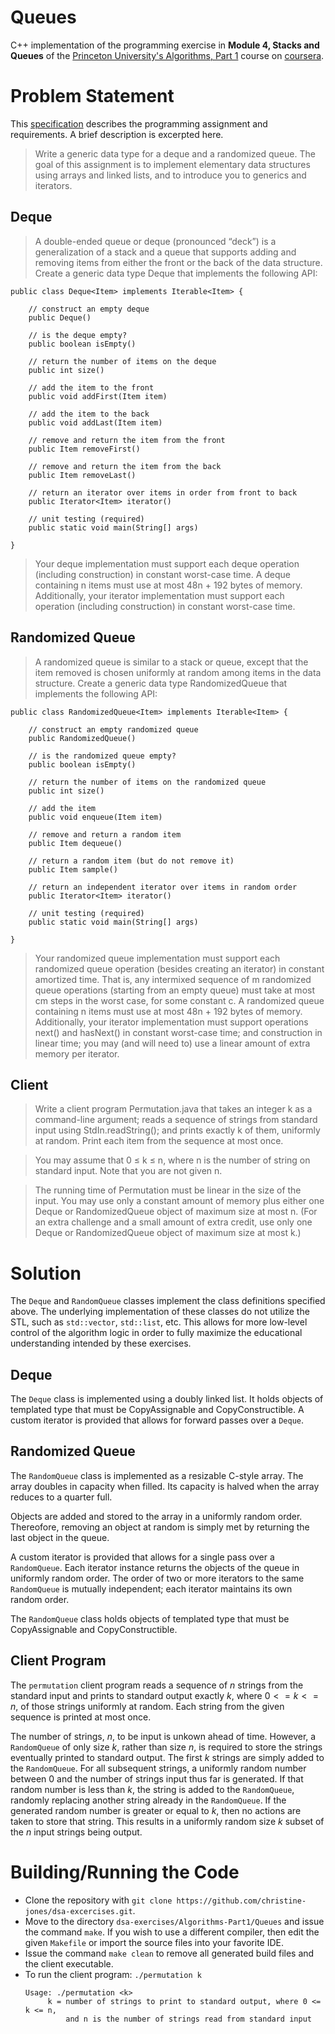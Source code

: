 # Queues

C++ implementation of the programming exercise in **Module 4, Stacks and Queues** of the [Princeton University's Algorithms, Part 1](https://www.coursera.org/learn/algorithms-part1) course on [coursera](https://www.coursera.org/).

# Problem Statement

This [specification](https://coursera.cs.princeton.edu/algs4/assignments/queues/specification.php) describes the programming assignment and requirements. A brief description is excerpted here.

> Write a generic data type for a deque and a randomized queue. The goal of this assignment is to implement elementary data structures using arrays and linked lists, and to introduce you to generics and iterators.

## Deque

>  A double-ended queue or deque (pronounced “deck”) is a generalization of a stack and a queue that supports adding and removing items from either the front or the back of the data structure. Create a generic data type Deque that implements the following API:

```
public class Deque<Item> implements Iterable<Item> {

    // construct an empty deque
    public Deque()

    // is the deque empty?
    public boolean isEmpty()

    // return the number of items on the deque
    public int size()

    // add the item to the front
    public void addFirst(Item item)

    // add the item to the back
    public void addLast(Item item)

    // remove and return the item from the front
    public Item removeFirst()

    // remove and return the item from the back
    public Item removeLast()

    // return an iterator over items in order from front to back
    public Iterator<Item> iterator()

    // unit testing (required)
    public static void main(String[] args)

}
```

> Your deque implementation must support each deque operation (including construction) in constant worst-case time. A deque containing n items must use at most 48n + 192 bytes of memory. Additionally, your iterator implementation must support each operation (including construction) in constant worst-case time.

## Randomized Queue

> A randomized queue is similar to a stack or queue, except that the item removed is chosen uniformly at random among items in the data structure. Create a generic data type RandomizedQueue that implements the following API:

```
public class RandomizedQueue<Item> implements Iterable<Item> {

    // construct an empty randomized queue
    public RandomizedQueue()

    // is the randomized queue empty?
    public boolean isEmpty()

    // return the number of items on the randomized queue
    public int size()

    // add the item
    public void enqueue(Item item)

    // remove and return a random item
    public Item dequeue()

    // return a random item (but do not remove it)
    public Item sample()

    // return an independent iterator over items in random order
    public Iterator<Item> iterator()

    // unit testing (required)
    public static void main(String[] args)

}
```

> Your randomized queue implementation must support each randomized queue operation (besides creating an iterator) in constant amortized time. That is, any intermixed sequence of m randomized queue operations (starting from an empty queue) must take at most cm steps in the worst case, for some constant c. A randomized queue containing n items must use at most 48n + 192 bytes of memory. Additionally, your iterator implementation must support operations next() and hasNext() in constant worst-case time; and construction in linear time; you may (and will need to) use a linear amount of extra memory per iterator.

## Client

> Write a client program Permutation.java that takes an integer k as a command-line argument; reads a sequence of strings from standard input using StdIn.readString(); and prints exactly k of them, uniformly at random. Print each item from the sequence at most once.

> You may assume that 0 ≤ k ≤ n, where n is the number of string on standard input. Note that you are not given n.

> The running time of Permutation must be linear in the size of the input. You may use only a constant amount of memory plus either one Deque or RandomizedQueue object of maximum size at most n. (For an extra challenge and a small amount of extra credit, use only one Deque or RandomizedQueue object of maximum size at most k.)

# Solution

The `Deque` and `RandomQueue` classes implement the class definitions specified above. The underlying implementation of these classes do not utilize the STL, such as `std::vector`, `std::list`, etc. This allows for more low-level control of the algorithm logic in order to fully maximize the educational understanding intended by these exercises.

## Deque

The `Deque` class is implemented using a doubly linked list. It holds objects of templated type that must be CopyAssignable and CopyConstructible. A custom iterator is provided that allows for forward passes over a `Deque`.

## Randomized Queue

The `RandomQueue` class is implemented as a resizable C-style array. The array doubles in capacity when filled. Its capacity is halved when the array reduces to a quarter full.  

Objects are added and stored to the array in a uniformly random order. Thereofore, removing an object at random is simply met by returning the last object in the queue.

A custom iterator is provided that allows for a single pass over a `RandomQueue`. Each iterator instance returns the objects of the queue in uniformly random order. The order of two or more iterators to the same `RandomQueue` is mutually independent; each iterator maintains its own random order.

The `RandomQueue` class holds objects of templated type that must be CopyAssignable and CopyConstructible.

## Client Program

The `permutation` client program reads a sequence of $n$ strings from the standard input and prints to standard output exactly $k$, where $0 <= k <= n$, of those strings uniformly at random. Each string from the given sequence is printed at most once.

The number of strings, $n$, to be input is unkown ahead of time. However, a `RandomQueue` of only size $k$, rather than size $n$, is required to store the strings eventually printed to standard output. The first $k$ strings are simply added to the `RandomQueue`. For all subsequent strings, a uniformly random number between $0$ and the number of strings input thus far is generated. If that random number is less than $k$, the string is added to the `RandomQueue`, randomly replacing another string already in the `RandomQueue`. If the generated random number is greater or equal to $k$, then no actions are taken to store that string. This results in a uniformly random size $k$ subset of the $n$ input strings being output.

# Building/Running the Code

- Clone the repository with ```git clone https://github.com/christine-jones/dsa-excercises.git```.
- Move to the directory ```dsa-exercises/Algorithms-Part1/Queues``` and issue the command ```make```. If you wish to use a different compiler, then edit the given ```Makefile``` or import the source files into your favorite IDE.
- Issue the command ```make clean``` to remove all generated build files and the client executable.
- To run the client program: ```./permutation k```
  ```
  Usage: ./permutation <k>
       k = number of strings to print to standard output, where 0 <= k <= n,
           and n is the number of strings read from standard input
  ```
  
